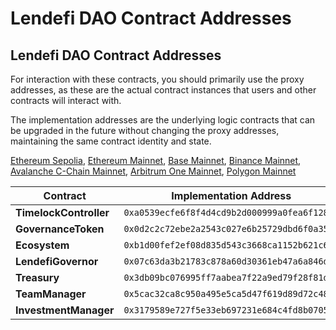 # Lendefi DAO Contract Addresses
## Lendefi DAO Contract Addresses 

For interaction with these contracts, you should primarily use the proxy addresses, as these are the actual contract instances that users and other contracts will interact with.

The implementation addresses are the underlying logic contracts that can be upgraded in the future without changing the proxy addresses, maintaining the same contract identity and state.

[Ethereum Sepolia](https://sepolia.etherscan.io), [Ethereum Mainnet](https://etherscan.io), [Base Mainnet](https://basescan.org), [Binance Mainnet](https://bscscan.com), [Avalanche C-Chain Mainnet](https://snowtrace.io), [Arbitrum One Mainnet](https://arbiscan.io), [Polygon Mainnet](https://polygonscan.com)

| Contract | Implementation Address | Proxy Address |
|----------|------------------------|---------------|
| **TimelockController** | `0xa0539ecfe6f8f4d4cd9b2d000999a0fea6f128b2` | `0xab20ebc45b30a88a807e7230b4dfe899de3dd572` |
| **GovernanceToken** | `0x0d2c2c72ebe2a2543c027e6b25729dbd6f0a35b6` | `0x5e53aebe377efc92213514ec07f8ef3af426dd1d` |
| **Ecosystem** | `0xb1d00fef2ef08d835d543c3668ca1152b621c648` | `0x3ed13054a8e5b54ce898b6d5f647f9370358d140` |
| **LendefiGovernor** | `0x07c63da3b21783c878a60d30361eb47a6a846d45` | `0xb094c6ed74a83405a700d235496557bafdef2551` |
| **Treasury** | `0x3db09bc076995ff7aabea7f22a9ed79f28f81d1d` | `0x506ec8413f1fe3224e5c2b07bc888baefb098e5f` |
| **TeamManager** | `0x5cac32ca8c950a495e5ca5d47f619d89d72c48e4` | `0x74bea558c73b8a00b884a651ef0c7de0e44fe2f8` |
| **InvestmentManager** | `0x3179589e727f5e33eb697231e684c4fd8b07058d` | `0x58d6221a8e8e5a2d46467ba7a31bde5479fd821a` |
